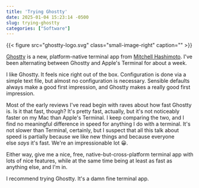 ```yaml
---
title: 'Trying Ghostty'
date: 2025-01-04 15:23:14 -0500
slug: trying-ghostty
categories: ["Software"]
---
```



{{< figure src="ghostty-logo.svg" class="small-image-right" caption="" >}}

[Ghostty](https://ghostty.org/) is a new, platform-native terminal app from [Mitchell Hashimoto](https://mitchellh.com/). I've been alternating between Ghostty and Apple's Terminal for about a week.

I like Ghostty. It feels nice right out of the box. Configuration is done via a simple text file, but almost no configuration is necessary. Sensible defaults always make a good first impression, and Ghostty makes a really good first impression.

Most of the early reviews I've read begin with raves about how fast Ghostty is. Is it that fast, though? It's pretty fast, actually, but it's not noticeably faster on my Mac than Apple's Terminal. I keep comparing the two, and I find no meaningful difference in speed for anything I do with a terminal. It's not slower than Terminal, certainly, but I suspect that all this talk about speed is partially because we like new things and because everyone else _says_ it's fast. We're an impressionable lot 😀.

Either way, give me a nice, free, native-but-cross-platform terminal app with lots of nice features, while at the same time being at least as fast as anything else, and I'm in.

I recommend trying Ghostty. It's a damn fine terminal app.
